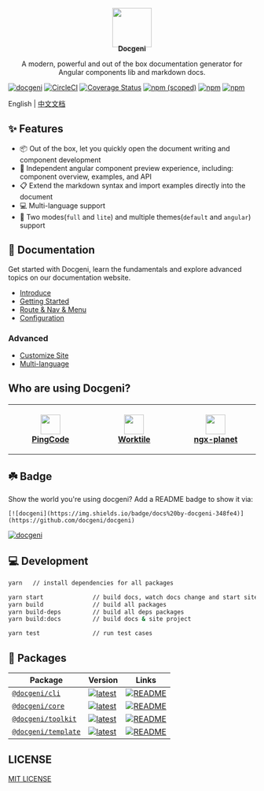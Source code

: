 <p align="center" style="margin-bottom: -20px">
  <a href="https://docgeni.org" target="_blank"><img width="80px" height="80px" src="https://cdn.worktile.com/open-sources/docgeni/logos/docgeni.png" /></a>
</p>
<p align="center">
  <strong>Docgeni</strong>
</p>
<p align="center">
A modern, powerful and out of the box documentation generator for Angular components lib and markdown docs.
</p>

[![docgeni](https://img.shields.io/badge/docs%20by-docgeni-348fe4)](https://github.com/docgeni/docgeni)
[![CircleCI](https://circleci.com/gh/docgeni/docgeni.svg?style=shield)](https://circleci.com/gh/docgeni/docgeni)
[![Coverage Status][coveralls-image]][coveralls-url]
[![npm (scoped)](https://img.shields.io/npm/v/@docgeni/cli?style=flat)](https://www.npmjs.com/package/@docgeni/cli)
[![npm](https://img.shields.io/npm/dm/@docgeni/cli)](https://www.npmjs.com/package/@docgeni/cli)
[![npm](https://img.shields.io/badge/code_style-prettier-ff69b4.svg?style=flat-square
)](https://github.com/prettier/prettier)


[coveralls-image]: https://coveralls.io/repos/github/docgeni/docgeni/badge.svg?branch=master
[coveralls-url]: https://coveralls.io/github/docgeni/docgeni?branch=master

English | [中文文档](https://github.com/docgeni/docgeni/blob/master/README.zh-CN.md)

## ✨ Features
- 📦 Out of the box, let you quickly open the document writing and component development
- 🏡 Independent angular component preview experience, including: component overview, examples, and API
- 📋 Extend the markdown syntax and import examples directly into the document
- 💻 Multi-language support
- 🚀 Two modes(`full` and `lite`) and multiple themes(`default` and `angular`)  support

## 📖 Documentation
Get started with Docgeni, learn the fundamentals and explore advanced topics on our documentation website.
- [Introduce](https://docgeni.org/guides/intro)
- [Getting Started](https://docgeni.org/guides/getting-started)
- [Route & Nav & Menu](https://docgeni.org/guides/route-nav-menu)
- [Configuration](https://docgeni.org/guides/configuration)

### Advanced
- [Customize Site](https://docgeni.org/guides/advance/customize)
- [Multi-language](https://docgeni.org/guides/advance/locales)

## Who are using Docgeni?

<table style="margin-top: 20px;">
  <tr>
    <td width="160" align="center" style="padding: 20px">
      <a target="_blank" href="https://pingcode.com?utm_source=github-docgeni">
        <img src="https://cdn.worktile.com/static/portal/assets/images/logos/square.png" height="40"/>
        <br />
        <strong>PingCode</strong>
      </a>
    </td>
    <td width="160" align="center" style="padding: 20px">
       <a target="_blank" href="https://worktile.com?utm_source=github-docgeni">
        <img src="https://cdn.worktile.com/static/charm/assets/images/team_logo.png" height="40"/>
        <br />
        <strong>Worktile</strong>
      </a>
    </td>
    <td width="160" align="center"  style="padding: 20px">
      <a target="_blank" href="https://github.com/worktile/ngx-planet">
        <img src="https://cdn.worktile.com/open-sources/ngx-tethys/logos/tethys.png" height="40" />
        <br />
        <strong>ngx-planet</strong>
      </a>
    </td> 
  </tr>
</table>

## ☘️ Badge
Show the world you're using docgeni?
Add a README badge to show it via: 

```
[![docgeni](https://img.shields.io/badge/docs%20by-docgeni-348fe4)](https://github.com/docgeni/docgeni)
```

[![docgeni](https://img.shields.io/badge/docs%20by-docgeni-348fe4)](https://github.com/docgeni/docgeni)

## 💻 Development

```bash
yarn   // install dependencies for all packages
```

```bash
yarn start              // build docs, watch docs change and start site project
yarn build              // build all packages
yarn build-deps         // build all deps packages
yarn build:docs         // build docs & site project

yarn test               // run test cases
```

## 💼 Packages

Package| Version| Links
---| --- | --- 
[`@docgeni/cli`](https://npmjs.com/package/@docgeni/cli) | [![latest](https://img.shields.io/npm/v/%40docgeni%2Fcli/latest.svg)](https://npmjs.com/package/@docgeni/cli) | [![README](https://img.shields.io/badge/README--green.svg)](/packages/cli/README.md) 
[`@docgeni/core`](https://npmjs.com/package/@docgeni/core) | [![latest](https://img.shields.io/npm/v/%40docgeni%2Fcore/latest.svg)](https://npmjs.com/package/@docgeni/core) | [![README](https://img.shields.io/badge/README--green.svg)](/packages/core/README.md) 
[`@docgeni/toolkit`](https://npmjs.com/package/@docgeni/toolkit) | [![latest](https://img.shields.io/npm/v/%40docgeni%2Ftoolkit/latest.svg)](https://npmjs.com/package/@docgeni/toolkit)  | [![README](https://img.shields.io/badge/README--green.svg)](/packages/toolkit/README.md) 
[`@docgeni/template`](https://npmjs.com/package/@docgeni/template) | [![latest](https://img.shields.io/npm/v/%40docgeni%2Ftemplate/latest.svg)](https://npmjs.com/package/@docgeni/template)  | [![README](https://img.shields.io/badge/README--green.svg)](/packages/template/README.md) 

## LICENSE

[MIT LICENSE](https://github.com/docgeni/docgeni/blob/master/LICENSE)
